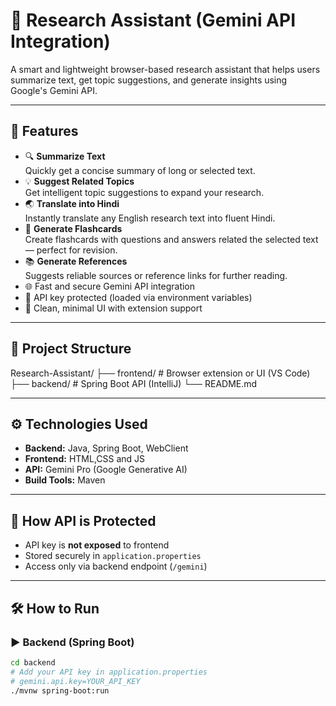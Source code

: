 # 🧠 Research Assistant (Gemini API Integration)

A smart and lightweight browser-based research assistant that helps users summarize text, get topic suggestions, and generate insights using Google's Gemini API.

---

## 🚀 Features

- 🔍 **Summarize Text**  
  Quickly get a concise summary of long or selected text.
- 💡 **Suggest Related Topics**  
  Get intelligent topic suggestions to expand your research.  
- 🌏 **Translate into Hindi**  
  Instantly translate any English research text into fluent Hindi.
- 📇 **Generate Flashcards**  
  Create flashcards with questions and answers related the selected text — perfect for revision.
- 📚 **Generate References**  
  Suggests reliable sources or reference links for further reading. 
- 🌐 Fast and secure Gemini API integration
- 🔐 API key protected (loaded via environment variables)
- 🌈 Clean, minimal UI with extension support

---

## 📁 Project Structure

Research-Assistant/
├── frontend/ # Browser extension or UI (VS Code)
├── backend/ # Spring Boot API (IntelliJ)
└── README.md


---

## ⚙️ Technologies Used

- **Backend:** Java, Spring Boot, WebClient
- **Frontend:** HTML,CSS and JS
- **API:** Gemini Pro (Google Generative AI)
- **Build Tools:** Maven

---

## 🔐 How API is Protected

- API key is **not exposed** to frontend
- Stored securely in `application.properties`
- Access only via backend endpoint (`/gemini`)

---

## 🛠️ How to Run

### ▶ Backend (Spring Boot)

```bash
cd backend
# Add your API key in application.properties
# gemini.api.key=YOUR_API_KEY
./mvnw spring-boot:run


